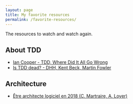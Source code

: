 ```yaml
---
layout: page
title: My favorite resources
permalink: /favorite-resources/
---
```



The resources to watch and watch again.

## About TDD 

* [Ian Cooper - TDD, Where Did It All Go Wrong](https://www.youtube.com/watch?v=EZ05e7EMOLM&feature=youtu.be)
* [Is TDD dead? - DHH, Kent Beck, Martin Fowler](https://www.youtube.com/watch?v=z9quxZsLcfo)

## Architecture

* [Être architecte logiciel en 2018 (C. Martraire, A. Loyer)](https://www.youtube.com/watch?v=1igv2rHGKfo)
